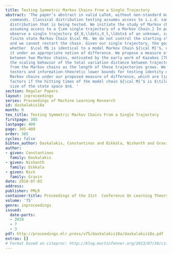 ```yaml
---
title: Testing Symmetric Markov Chains From a Single Trajectory
abstract: 'The paper’s abstract in valid LaTeX, without non-standard macros or \cite
  commands. Classical distribution testing assumes access to i.i.d. samples from the
  distribution that is being tested. We initiate the study of Markov chain  testing,
  assuming access to a {\em single trajectory of a Markov Chain.} In particular, we
  observe a single trajectory $X_0,\ldots,X_t,\ldots$ of an unknown, symmetric, and
  finite state Markov Chain $\cal M$. We do not control the starting state $X_0$,
  and we cannot restart the chain. Given our single trajectory, the goal is to test
  whether  $\cal M$ is identical to a model Markov Chain ${\cal M}’$, or far from
  it under an appropriate notion of difference. We propose a measure of difference
  between two Markov chains, motivated by the early work of Kazakos [78],  which captures
  the scaling behavior of the total variation distance between trajectories sampled
  from the Markov chains as the length of these trajectories grows. We provide efficient
  testers and information-theoretic lower bounds for testing identity of symmetric
  Markov chains under our proposed measure of difference, which are tight up to logarithmic
  factors if the hitting times of the model chain ${\cal M}’$ is $\tilde{O}(n)$ in  the
  size of the state space $n$. '
section: Regular Papers
layout: inproceedings
series: Proceedings of Machine Learning Research
id: daskalakis18a
month: 0
tex_title: Testing Symmetric Markov Chains From a Single Trajectory
firstpage: 385
lastpage: 409
page: 385-409
order: 385
cycles: false
bibtex_author: Daskalakis, Constantinos and Dikkala, Nishanth and Gravin, Nick
author:
- given: Constantinos
  family: Daskalakis
- given: Nishanth
  family: Dikkala
- given: Nick
  family: Gravin
date: 2018-07-03
address: 
publisher: PMLR
container-title: Proceedings of the 31st  Conference On Learning Theory
volume: '75'
genre: inproceedings
issued:
  date-parts:
  - 2018
  - 7
  - 3
pdf: http://proceedings.mlr.press/v75/daskalakis18a/daskalakis18a.pdf
extras: []
# Format based on citeproc: http://blog.martinfenner.org/2013/07/30/citeproc-yaml-for-bibliographies/
---
```

